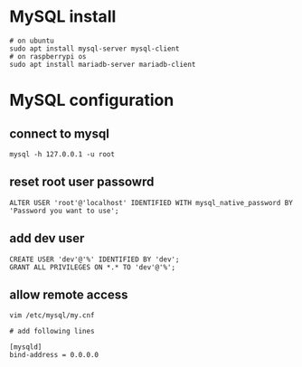 # MySQL install
```
# on ubuntu
sudo apt install mysql-server mysql-client
# on raspberrypi os
sudo apt install mariadb-server mariadb-client
```

# MySQL configuration
## connect to mysql
`mysql -h 127.0.0.1 -u root`
## reset root user passowrd
`ALTER USER 'root'@'localhost' IDENTIFIED WITH mysql_native_password BY 'Password you want to use';`
## add dev user
```
CREATE USER 'dev'@'%' IDENTIFIED BY 'dev';
GRANT ALL PRIVILEGES ON *.* TO 'dev'@'%';
```
## allow remote access
```
vim /etc/mysql/my.cnf

# add following lines

[mysqld]
bind-address = 0.0.0.0
```